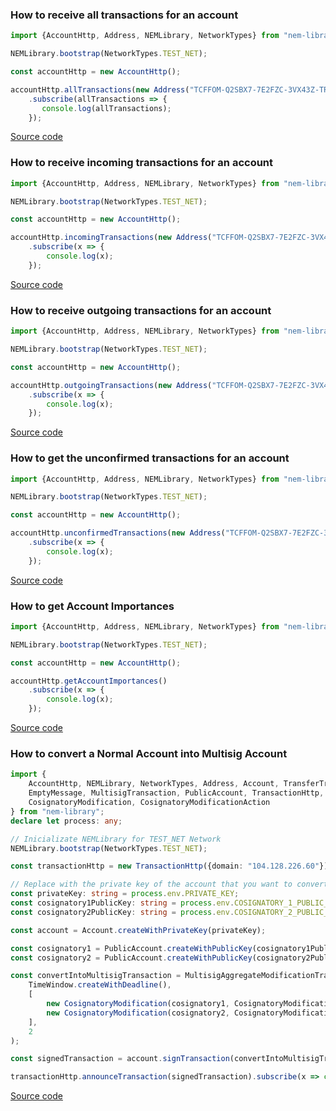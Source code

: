### How to receive all transactions for an account

```typescript
import {AccountHttp, Address, NEMLibrary, NetworkTypes} from "nem-library";

NEMLibrary.bootstrap(NetworkTypes.TEST_NET);

const accountHttp = new AccountHttp();

accountHttp.allTransactions(new Address("TCFFOM-Q2SBX7-7E2FZC-3VX43Z-TRV4ZN-TXTCGW-BM5J"))
    .subscribe(allTransactions => {
       console.log(allTransactions);
    });
```

[Source code](https://github.com/aleixmorgadas/nem-library-examples/blob/master/howto/account/How_to_receive_the_transactions_for_an_account.ts)

### How to receive incoming transactions for an account 

```typescript
import {AccountHttp, Address, NEMLibrary, NetworkTypes} from "nem-library";

NEMLibrary.bootstrap(NetworkTypes.TEST_NET);

const accountHttp = new AccountHttp();

accountHttp.incomingTransactions(new Address("TCFFOM-Q2SBX7-7E2FZC-3VX43Z-TRV4ZN-TXTCGW-BM5J"))
    .subscribe(x => {
        console.log(x);
    });
```

[Source code](https://github.com/aleixmorgadas/nem-library-examples/blob/master/howto/account/How_to_receive_incoming_transactions_for_an_account.ts)

### How to receive outgoing transactions for an account

```typescript
import {AccountHttp, Address, NEMLibrary, NetworkTypes} from "nem-library";

NEMLibrary.bootstrap(NetworkTypes.TEST_NET);

const accountHttp = new AccountHttp();

accountHttp.outgoingTransactions(new Address("TCFFOM-Q2SBX7-7E2FZC-3VX43Z-TRV4ZN-TXTCGW-BM5J"))
    .subscribe(x => {
        console.log(x);
    });
```

[Source code](https://github.com/aleixmorgadas/nem-library-examples/blob/master/howto/account/How_to_receive_outgoing_transactions_for_an_account.ts)

### How to get the unconfirmed transactions for an account 

```typescript
import {AccountHttp, Address, NEMLibrary, NetworkTypes} from "nem-library";

NEMLibrary.bootstrap(NetworkTypes.TEST_NET);

const accountHttp = new AccountHttp();

accountHttp.unconfirmedTransactions(new Address("TCFFOM-Q2SBX7-7E2FZC-3VX43Z-TRV4ZN-TXTCGW-BM5J"))
    .subscribe(x => {
        console.log(x);
    });
```

[Source code](https://github.com/aleixmorgadas/nem-library-examples/blob/master/howto/account/How_to_get_the_unconfirmed_transactions_for_an_account.ts)

### How to get Account Importances

```typescript
import {AccountHttp, Address, NEMLibrary, NetworkTypes} from "nem-library";

NEMLibrary.bootstrap(NetworkTypes.TEST_NET);

const accountHttp = new AccountHttp();

accountHttp.getAccountImportances()
    .subscribe(x => {
        console.log(x);
    });
```

[Source code](https://github.com/aleixmorgadas/nem-library-examples/blob/master/howto/account/How_to_get_Account_Importances.ts)

### How to convert a Normal Account into Multisig Account

```typescript
import {
    AccountHttp, NEMLibrary, NetworkTypes, Address, Account, TransferTransaction, TimeWindow,
    EmptyMessage, MultisigTransaction, PublicAccount, TransactionHttp, XEM, MultisigAggregateModificationTransaction,
    CosignatoryModification, CosignatoryModificationAction
} from "nem-library";
declare let process: any;

// Inicializate NEMLibrary for TEST_NET Network
NEMLibrary.bootstrap(NetworkTypes.TEST_NET);

const transactionHttp = new TransactionHttp({domain: "104.128.226.60"});

// Replace with the private key of the account that you want to convert into multisig
const privateKey: string = process.env.PRIVATE_KEY;
const cosignatory1PublicKey: string = process.env.COSIGNATORY_1_PUBLIC_KEY;
const cosignatory2PublicKey: string = process.env.COSIGNATORY_2_PUBLIC_KEY;

const account = Account.createWithPrivateKey(privateKey);

const cosignatory1 = PublicAccount.createWithPublicKey(cosignatory1PublicKey);
const cosignatory2 = PublicAccount.createWithPublicKey(cosignatory2PublicKey);

const convertIntoMultisigTransaction = MultisigAggregateModificationTransaction.create(
    TimeWindow.createWithDeadline(),
    [
        new CosignatoryModification(cosignatory1, CosignatoryModificationAction.ADD),
        new CosignatoryModification(cosignatory2, CosignatoryModificationAction.ADD),
    ],
    2
);

const signedTransaction = account.signTransaction(convertIntoMultisigTransaction);

transactionHttp.announceTransaction(signedTransaction).subscribe(x => console.log(x));
```

[Source code](https://github.com/aleixmorgadas/nem-library-examples/blob/master/howto/account/How_to_convert_a_Normal_Account_into_Multisig_Account.ts)